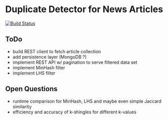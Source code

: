 # Duplicate Detector for News Articles 
[![Build Status](https://travis-ci.org/roechi/ISys_duplicate_filter.svg?branch=master)](https://travis-ci.org/roechi/ISys_duplicate_filter)

## ToDo
- build REST client to fetch article collection
- add persistence layer (MongoDB ?)
- implement REST API w/ pagination to serve filtered data set
- implement MinHash filter
- implement LHS filter

## Open Questions
- runtime comparison for MinHash, LHS and maybe even simple Jaccard similarity
- efficiency and accuracy of k-shingles for different k-values

